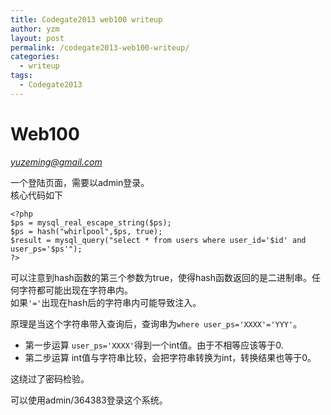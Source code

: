 ```yaml
---
title: Codegate2013 web100 writeup
author: yzm
layout: post
permalink: /codegate2013-web100-writeup/
categories:
  - writeup
tags:
  - Codegate2013
---
```

# Web100

*yuzeming@gmail.com*

一个登陆页面，需要以admin登录。  
核心代码如下

    <?php
    $ps = mysql_real_escape_string($ps);
    $ps = hash("whirlpool",$ps, true);
    $result = mysql_query("select * from users where user_id='$id' and user_ps='$ps'");
    ?>

可以注意到hash函数的第三个参数为true，使得hash函数返回的是二进制串。任何字符都可能出现在字符串内。  
如果`'='`出现在hash后的字符串内可能导致注入。

原理是当这个字符串带入查询后，查询串为`where user_ps='XXXX'='YYY'`。

*   第一步运算 `user_ps='XXXX'`得到一个int值。由于不相等应该等于0.
*   第二步运算 int值与字符串比较，会把字符串转换为int，转换结果也等于0。

这绕过了密码检验。

可以使用admin/364383登录这个系统。